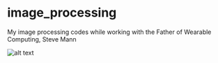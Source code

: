 image_processing
================

My image processing codes while working with the Father of Wearable Computing, Steve Mann

![alt text](https://cloud.githubusercontent.com/assets/1697380/4318913/d8f86bce-3f24-11e4-8537-1291e8c9ae12.jpg "Logo Title Text 1")
